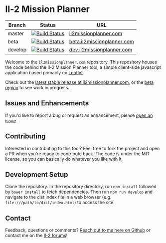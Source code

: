 # Il-2 Mission Planner

| Branch       | Status         | URL |
| ------------- |:-------------:| --- |
| master      | [![Build Status](https://travis-ci.org/gavincabbage/il2missionplanner.com.svg?branch=master)](https://travis-ci.org/gavincabbage/il2missionplanner.com) | [il2missionplanner.com](http://il2missionplanner.com) |
| beta      | [![Build Status](https://travis-ci.org/gavincabbage/il2missionplanner.com.svg?branch=beta)](https://travis-ci.org/gavincabbage/il2missionplanner.com) | [beta.il2missionplanner.com](http://beta.il2missionplanner.com) |
| develop      | [![Build Status](https://travis-ci.org/gavincabbage/il2missionplanner.com.svg?branch=develop)](https://travis-ci.org/gavincabbage/il2missionplanner.com) | [dev.il2missionplanner.com](http://dev.il2missionplanner.com) |

Welcome to the `il2missionplanner.com` repository. This repository houses the code behind the Il-2 Mission Planner tool, a simple client-side javascript application based primarily on [Leaflet](http://leafletjs.com/).

Check out the [latest stable release at il2missionplanner.com](http://il2missionplanner.com), or the [beta region](http://beta.il2missionplanner.com) to see work in progress.

## Issues and Enhancements

If you'd like to report a bug or request an enhancement, please [open an issue](https://github.com/gavincabbage/il2missionplanner.com/issues).

## Contributing

Interested in contributing to this tool? Feel free to fork the project and open a PR when you're ready to contribute back. The code is under the MIT license, so you can basically do whatever you like with it.

## Development Setup

Clone the repository. In the repository directory, run `npm install` followed by `bower install` to fetch dependencies. Then run `npm run develop` and navigate to the dist index file in a web browser (e.g. `file:///path/to/dist/index.html`) to access the site.

## Contact

Feedback, questions or comments? [Reach out to me here on Github](https://github.com/gavincabbage) or contact me on the [Il-2 forums](http://forum.il2sturmovik.com/user/90440-curiousgamblerr/)!
